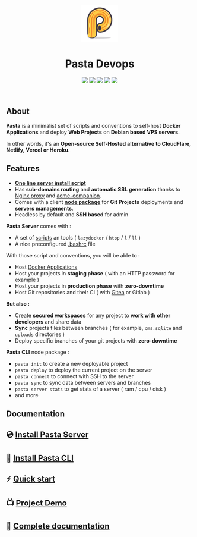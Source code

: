 <p align="center">
  <img src="./docs/pasta.png" width="100px" title="Pasta Devops" />
</p>
<h1 align="center">Pasta Devops</h1>
<p align="center">
	<img src="https://img.shields.io/badge/Pasta_Server-v1.0-blue?style=flat-square" />
	<img src="https://img.shields.io/badge/Pasta_CLI-v0.9-blue?style=flat-square" />
	<img src="https://img.shields.io/badge/Debian-v12-Green?style=flat-square" />
	<img src="https://img.shields.io/badge/Node-v18-Green?style=flat-square" />
	<img src="https://img.shields.io/badge/Licence-MIT-Blue?style=flat-square" />
</p>
<br/>

## About

**Pasta** is a minimalist set of scripts and conventions to self-host **Docker Applications** and deploy **Web Projects** on **Debian based VPS servers**.

In other words, it's an **Open-source Self-Hosted alternative to CloudFlare, Netlify, Vercel or Heroku**.


## Features

- **[One line server install script](https://zouloux.github.io/pasta/#/00.server/00.install/02.install-pasta-server)**
- Has **sub-domains routing** and **automatic SSL generation** thanks to [Nginx proxy](https://github.com/nginx-proxy/nginx-proxy) and [acme-companion](https://github.com/nginx-proxy/acme-companion).
- Comes with a client **[node package](https://www.npmjs.com/package/@zouloux/pasta-cli)** for **Git Projects** deployments and **servers managements**.
- Headless by default and **SSH based** for admin

**Pasta Server** comes with :
- A set of [scripts](https://zouloux.github.io/pasta/#/00.server/01.server-scripts/00.available-scripts) an tools ( `lazydocker` / `htop` / `l` / `ll` )
- A nice preconfigured [.bashrc](https://github.com/zouloux/pasta/blob/main/server/.bashrc) file

With those script and conventions, you will be able to :
- Host [Docker Applications](https://zouloux.github.io/pasta/#/00.server/02.applications/00.list)
- Host your projects in **staging phase** ( with an HTTP password for example )
- Host your projects in **production phase** with **zero-downtime**
- Host Git repositories and their CI ( with [Gitea](https://zouloux.github.io/pasta/#/./00.server/02.applications/00.gitea) or Gitlab )

**But also :**
- Create **secured workspaces** for any project to **work with other developers** and share data
- **Sync** projects files between branches ( for example, `cms.sqlite` and `uploads` directories )
- Deploy specific branches of your git projects with **zero-downtime**

**Pasta CLI** node package :
- `pasta init` to create a new deployable project
- `pasta deploy` to deploy the current project on the server
- `pasta connect` to connect with SSH to the server
- `pasta sync` to sync data between servers and branches
- `pasta server stats` to get stats of a server ( ram / cpu / disk )
- and more


## Documentation

## 💿 [Install Pasta Server](https://zouloux.github.io/pasta/#/00.server/00.install/02.install-pasta-server)
## 🚀 [Install Pasta CLI](https://zouloux.github.io/pasta/#/01.client/00.install-pasta-cli.md)
## ⚡️ [Quick start](https://zouloux.github.io/pasta/#/quick-start)
## 📺️ [Project Demo](https://zouloux.github.io/pasta/#/demo)
## 📕 [Complete documentation](https://zouloux.github.io/pasta/)
